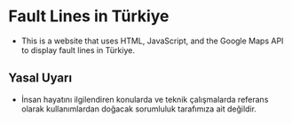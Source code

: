 # Fault Lines in Türkiye
  * This is a website that uses HTML, JavaScript, and the Google Maps API to display fault lines in Türkiye.
## Yasal Uyarı
 * İnsan hayatını ilgilendiren konularda ve teknik çalışmalarda referans olarak kullanımlardan doğacak sorumluluk tarafımıza ait değildir.
		
